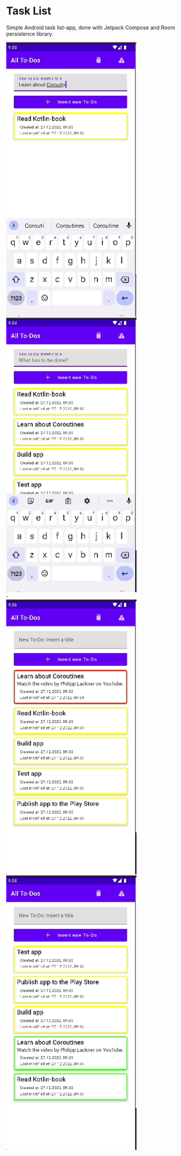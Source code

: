 # Task List

Simple Android task list-app, done with Jetpack Compose and Room persistence library.

<div>
  <img src="./images/image_1.gif" alt="screenshot 1" width="350" />&nbsp;&nbsp;&nbsp;&nbsp; 
  <img src="./images/image_2.gif" alt="screenshot 2" width="350" />  
</div>
<div> - </div>
<div>
  <img src="./images/image_3.gif" alt="screenshot 3" width="350" />&nbsp;&nbsp;&nbsp;&nbsp;
  <img src="./images/image_4.gif" alt="screenshot 4" width="350" />
</div>



